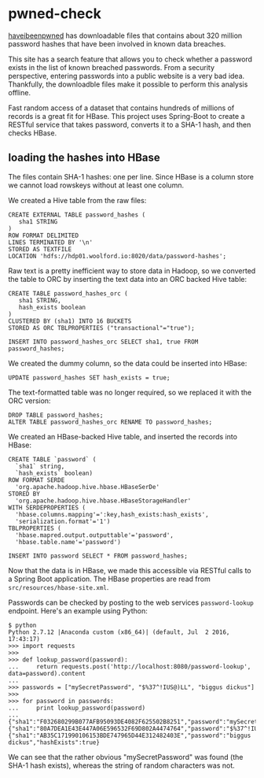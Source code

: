 # pwned-check

[haveibeenpwned](https://haveibeenpwned.com/Passwords) has downloadable files that contains about 320 million password hashes that have been involved in known data breaches.

This site has a search feature that allows you to check whether a password exists in the list of known breached passwords. From a security perspective, entering passwords into a public website is a very bad idea. Thankfully, the downloadble files make it possible to perform this analysis offline.

Fast random access of a dataset that contains hundreds of millions of records is a great fit for HBase. This project uses Spring-Boot to create a RESTful service that takes password, converts it to a SHA-1 hash, and then checks HBase.

## loading the hashes into HBase

The files contain SHA-1 hashes: one per line. Since HBase is a column store we cannot load rowskeys without at least one column.

We created a Hive table from the raw files:

    CREATE EXTERNAL TABLE password_hashes (
       sha1 STRING
    )
    ROW FORMAT DELIMITED
    LINES TERMINATED BY '\n'
    STORED AS TEXTFILE
    LOCATION 'hdfs://hdp01.woolford.io:8020/data/password-hashes';

Raw text is a pretty inefficient way to store data in Hadoop, so we converted the table to ORC by inserting the text data into an ORC backed Hive table:

    CREATE TABLE password_hashes_orc (
       sha1 STRING,
       hash_exists boolean
    )
    CLUSTERED BY (sha1) INTO 16 BUCKETS
    STORED AS ORC TBLPROPERTIES ("transactional"="true");
    
    INSERT INTO password_hashes_orc SELECT sha1, true FROM password_hashes;

We created the dummy column, so the data could be inserted into HBase:

    UPDATE password_hashes SET hash_exists = true;

The text-formatted table was no longer required, so we replaced it with the ORC version:

    DROP TABLE password_hashes;
    ALTER TABLE password_hashes_orc RENAME TO password_hashes;

We created an HBase-backed Hive table, and inserted the records into HBase:

    CREATE TABLE `password` (
      `sha1` string, 
      `hash_exists` boolean)
    ROW FORMAT SERDE 
      'org.apache.hadoop.hive.hbase.HBaseSerDe' 
    STORED BY 
      'org.apache.hadoop.hive.hbase.HBaseStorageHandler' 
    WITH SERDEPROPERTIES ( 
      'hbase.columns.mapping'=':key,hash_exists:hash_exists', 
      'serialization.format'='1')
    TBLPROPERTIES (
      'hbase.mapred.output.outputtable'='password', 
      'hbase.table.name'='password')

    INSERT INTO password SELECT * FROM password_hashes;

Now that the data is in HBase, we made this accessible via RESTful calls to a Spring Boot application. The HBase properties are read from `src/resources/hbase-site.xml`.

Passwords can be checked by posting to the web services `password-lookup` endpoint. Here's an example using Python:

    $ python
    Python 2.7.12 |Anaconda custom (x86_64)| (default, Jul  2 2016, 17:43:17) 
    >>> import requests
    >>> 
    >>> def lookup_password(password):
    ...     return requests.post('http://localhost:8080/password-lookup', data=password).content
    ... 
    >>> passwords = ["mySecretPassword", "$%37^!IUS@)LL", "biggus dickus"]
    >>> 
    >>> for password in passwords:
    ...     print lookup_password(password)
    ... 
    {"sha1":"F032680299B077AFB95093DE4082F625502B8251","password":"mySecretPassword","hashExists":true}
    {"sha1":"80A7DEA1E43E447A06E596532F69D802A4474764","password":"$%37^!IUS@)LL","hashExists":false}
    {"sha1":"AB35C171990106153BDE747965D44E312482403E","password":"biggus dickus","hashExists":true}

We can see that the rather obvious "mySecretPassword" was found (the SHA-1 hash exists), whereas the string of random characters was not.    
